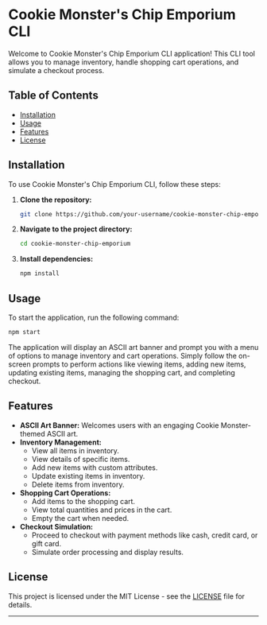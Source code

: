 # Cookie Monster's Chip Emporium CLI

Welcome to Cookie Monster's Chip Emporium CLI application! This CLI tool allows you to manage inventory, handle shopping cart operations, and simulate a checkout process.

## Table of Contents

- [Installation](#installation)
- [Usage](#usage)
- [Features](#features)
- [License](#license)

## Installation

To use Cookie Monster's Chip Emporium CLI, follow these steps:

1. **Clone the repository:**

   ```bash
   git clone https://github.com/your-username/cookie-monster-chip-emporium.git
   ```

2. **Navigate to the project directory:**

   ```bash
   cd cookie-monster-chip-emporium
   ```

3. **Install dependencies:**
   ```bash
   npm install
   ```

## Usage

To start the application, run the following command:

```bash
npm start
```

The application will display an ASCII art banner and prompt you with a menu of options to manage inventory and cart operations. Simply follow the on-screen prompts to perform actions like viewing items, adding new items, updating existing items, managing the shopping cart, and completing checkout.

## Features

- **ASCII Art Banner:** Welcomes users with an engaging Cookie Monster-themed ASCII art.
- **Inventory Management:**
  - View all items in inventory.
  - View details of specific items.
  - Add new items with custom attributes.
  - Update existing items in inventory.
  - Delete items from inventory.
- **Shopping Cart Operations:**
  - Add items to the shopping cart.
  - View total quantities and prices in the cart.
  - Empty the cart when needed.
- **Checkout Simulation:**
  - Proceed to checkout with payment methods like cash, credit card, or gift card.
  - Simulate order processing and display results.

## License

This project is licensed under the MIT License - see the [LICENSE](./LICENSE) file for details.

---
